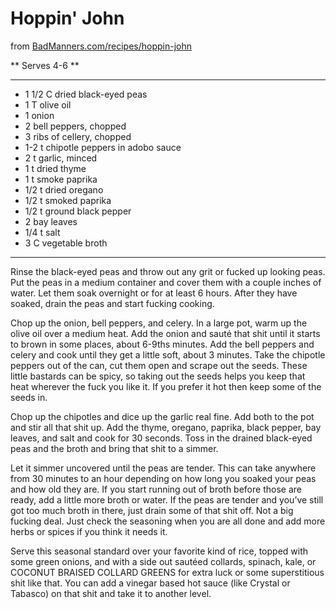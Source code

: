 # Hoppin' John

from [BadManners.com/recipes/hoppin-john](https://www.badmanners.com/recipes/hoppin-john)

** Serves 4-6 **

---

- 1 1/2 C dried black-eyed peas
- 1 T olive oil
- 1 onion
- 2 bell peppers, chopped
- 3 ribs of cellery, chopped
- 1-2 t chipotle peppers in adobo sauce
- 2 t garlic, minced
- 1 t dried thyme
- 1 t smoke paprika
- 1/2 t dried oregano
- 1/2 t smoked paprika
- 1/2 t ground black pepper
- 2 bay leaves
- 1/4 t salt
- 3 C vegetable broth

---

Rinse the black-eyed peas and throw out any grit or fucked up looking peas. Put
the peas in a medium container and cover them with a couple inches of water. Let
them soak overnight or for at least 6 hours. After they have soaked, drain the
peas and start fucking cooking.

Chop up the onion, bell peppers, and celery. In a large pot, warm up the olive
oil over a medium heat. Add the onion and sauté that shit until it starts to
brown in some places, about 6-9ths  minutes. Add the bell peppers and celery and
cook until they get a little soft, about 3 minutes. Take the chipotle peppers
out of the can, cut them open and scrape out the seeds. These little bastards
can be spicy, so taking out the seeds helps you keep that heat wherever the fuck
you like it. If you prefer it hot then keep some of the seeds in.

Chop up the chipotles and dice up the garlic real fine. Add both to the pot and
stir all that shit up. Add the thyme, oregano, paprika, black pepper, bay
leaves, and salt and cook for 30 seconds. Toss in the drained black-eyed peas
and the broth and bring that shit to a simmer.

Let it simmer uncovered until the peas are tender. This can take anywhere from
30 minutes to an hour depending on how long you soaked your peas and how old
they are. If you start running out of broth before those are ready, add a little
more broth or water. If the peas are tender and you’ve still got too much broth
in there, just drain some of that shit off. Not a big fucking deal. Just check
the seasoning when you are all done and add more herbs or spices if you think it
needs it.

Serve this seasonal standard over your favorite kind of rice, topped with some
green onions, and with a side out sautéed collards, spinach, kale, or COCONUT
BRAISED COLLARD GREENS for extra luck or some superstitious shit like that. You
can add a vinegar based hot sauce (like Crystal or Tabasco) on that shit and
take it to another level.
